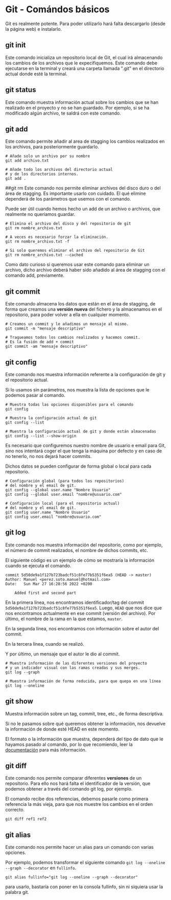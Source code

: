 # Git - Comándos básicos
Git es realmente potente. Para poder utilizarlo hará falta descargarlo (desde la página web) e instalarlo.

## git init
Este comando inicializa un repositorio local de Git, el cual irá almacenando los cambios de los archivos que le expecifiquemos.
Este comando debe ejecutarse en la terminal y creará una carpeta llamada ".git" en el directorio actual donde esté la terminal.

## git status
Este comando muestra información actual sobre los cambios que se han realizado en el proyecto y no se han guardado. Por ejemplo, si se ha modificado algún archivo, te saldrá con este comando.

## git add
Este comando permite añadir al area de stagging los cambios realizados en los archivos, para posteriormente guardarlo.

```shell
# Añade solo un archivo por su nombre
git add archivo.txt

# Añade todo los archivos del directorio actual
# y de los directorios internos.
git add .
```
##git rm
Este comando nos permite eliminar archivos del disco duro o del área de stagging. Es importante usarlo con cuidado. El qué elimine dependerá de los parámetros que usemos con el comando.

Puede ser útil cuando hemos hecho un add de un archivo o archivos, que realmente no queríamos guardar.

```shell
# Elimina el archivo del disco y del repositorio de git
git rm nombre_archivo.txt

# A veces es necesario forzar la eliminación.
git rm nombre_archivo.txt -f

# Si solo queremos eliminar el archivo del repositorio de Git
git rm nombre_archivo.txt --cached
```
Como dato curioso si queremos usar este comando para eliminar un archivo, dicho archivo deberá haber sido añadido al área de stagging con el comando add, previamente.

## git commit
Este comando almacena los datos que están en el área de stagging, de forma que creamos una **versión nueva** del fichero y la almacenamos en el repositorio, para poder volver a ella en cualquier momento.

``` shell
# Creamos un commit y le añadimos un mensaje al mismo.
git commit -m "mensaje descriptivo"

# Traqueamos todos los cambios realizados y hacemos commit.
# Es la fusión de add + commit
git commit -am "mensaje descriptivo"
```

## git config
Este comando nos muestra información referente a la configuración de git y el repositorio actual.

Si lo usamos sin parámetros, nos muestra la lista de opciones que le podemos pasar al comando.

```shell
# Muestra todas las opciones disponibles para el comando
git config

# Muestra la configuración actual de git 
git config --list

# Muestra la configuración actual de git y donde están almacenadas
git config --list --show-origin
```

Es necesario que configuremos nuestro nombre de usuario e email para Git, sino nos intentará coger el que tenga la máquina por defecto y en caso de no tenerlo, no nos dejará hacer commits.

Dichos datos se pueden configurar de forma global o local para cada repositorio.

```shell
# Configuración global (para todos los repositorios)
# del nombre y el email de git.
git config --global user.name "Nombre Usuario"
git config --global user.email "nombre@usuario.com"

# Configuración local (para el repositorio actual)
# del nombre y el email de git.
git config user.name "Nombre Usuario"
git config user.email "nombre@usuario.com"
```
## git log
Este comando nos muestra información del repositorio, como por ejemplo, el número de commit realizados, el nombre de dichos commits, etc.

El siguiente código es un ejemplo de cómo se mostraría la información cuando se ejecuta el comando.
```shell
commit 5d50de9a1f127b723badcf51c8fe77b5351f6ea5 (HEAD -> master)
Author: Manuel <perez.soto.manuel@hotmail.com>
Date:   Sun Mar 27 16:28:56 2022 +0200

    Added first and second part
```
En la primera línea, nos encontramos identificador/tag del commit `5d50de9a1f127b723badcf51c8fe77b5351f6ea5`. Luego, `HEAD` que nos dice que nos encontramos actualmente en ese commit (versión del archivo). Por último, el nombre de la rama en la que estamos, `master`.

En la segunda línea, nos encontramos con información sobre el autor del commit.

En la tercera línea, cuando se realizó.

Y por último, un mensaje que el autor le dio al commit.

```shell
# Muestra información de las diferentes versiones del proyecto 
# y un indicador visual con las ramas creadas y sus merges.
git log --graph 

# Muestra información de forma reducida, para que quepa en una línea
git log --oneline
```

## git show
Muestra información sobre un tag, commit, tree, etc., de forma descriptiva.

Si no le pasamos sobre qué queremos obtener la información, nos devuelve la información de donde esté HEAD en este momento.

El formato o la información que muestra, dependerá del tipo de dato que le hayamos pasado al comando, por lo que recomiendo, leer la [documentación](https://git-scm.com/docs/git-show) para más información.

## git diff
Este comando nos permite comparar diferentes **versiones** de un repositorio. Para ello nos hará falta el identificador de la versión, que podemos obtener a través del comando git log, por ejemplo.

El comando recibe dos referencias, debemos pasarle como primera referencia la más vieja, para que nos muestre los cambios en el orden correcto.

```shell
git diff ref1 ref2
```

## git alias
Este comando nos permite hacer un alias para un comando con varias opciones. 

Por ejemplo, podemos transformar el siguiente comando `git log --oneline --graph --decorator` en `fullinfo`.

```shell
git alias fullinfo="git log --oneline --graph --decorator"
```

para usarlo, bastaría con poner en la consola fullinfo, sin ni siquiera usar la palabra git. 